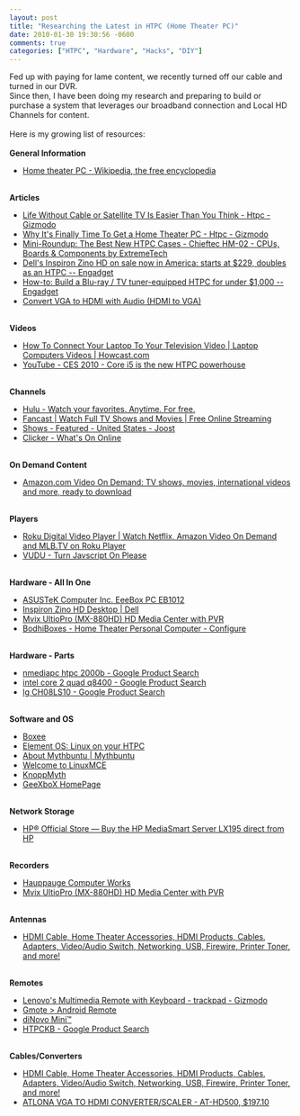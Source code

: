 ```yaml
---
layout: post
title: "Researching the Latest in HTPC (Home Theater PC)"
date: 2010-01-30 19:30:56 -0600
comments: true
categories: ["HTPC", "Hardware", "Hacks", "DIY"]
---
```

Fed up with paying for lame content, we recently turned off our cable and turned in our DVR.<br />Since then, I have been doing my research and preparing to build or purchase a system that leverages our broadband connection and Local HD Channels for content.<br /><br />Here is my growing list of resources: <br /><b><br />General Information</b><br /><ul><li><a href="http://en.wikipedia.org/wiki/Home_theater_PC">Home theater PC - Wikipedia, the free encyclopedia</a></li></ul><br /><b>Articles</b><br /><ul><li><a href="http://gizmodo.com/5366161/life-without-cable-or-satellite-tv-is-easier-than-you-think">Life Without Cable or Satellite TV Is Easier Than You Think - Htpc - Gizmodo</a></li><li><a href="http://gizmodo.com/5420853/why-its-finally-time-to-get-a-home-theater-pc">Why It's Finally Time To Get a Home Theater PC - Htpc - Gizmodo</a></li><li><a href="http://www.extremetech.com/article2/0,2845,2349560,00.asp">Mini-Roundup: The Best New HTPC Cases - Chieftec HM-02 - CPUs, Boards &amp; Components by ExtremeTech</a></li><li><a href="http://www.engadget.com/2009/11/12/dells-inspiron-zino-hd-on-sale-now-in-america-starts-at-229/">Dell's Inspiron Zino HD on sale now in America: starts at $229, doubles as an HTPC -- Engadget</a></li><li><a href="http://www.engadget.com/2009/07/21/how-to-build-a-blu-ray-tv-tuner-equipped-htpc-for-under-1-00/">How-to: Build a Blu-ray / TV tuner-equipped HTPC for under $1,000 -- Engadget</a></li><li><a href="http://sewelldirect.com/articles/vga-to-hdmi.aspx">Convert VGA to HDMI with Audio (HDMI to VGA)</a></li></ul>      <br /><b>Videos</b><br /><ul><li><a href="http://www.howcast.com/videos/185705-How-To-Connect-Your-Laptop-To-Your-Television">How To Connect Your Laptop To Your Television Video | Laptop Computers Videos | Howcast.com</a></li><li><a href="http://www.youtube.com/watch?v=5c9-LLY33Gw">YouTube - CES 2010 - Core i5 is the new HTPC powerhouse</a></li></ul><br /><b>Channels</b><br /><ul><li><a href="http://www.hulu.com/">Hulu - Watch your favorites. Anytime. For free.</a></li><li><a href="http://www.fancast.com/">Fancast | Watch Full TV Shows and Movies | Free Online Streaming</a></li><li><a href="http://www.joost.com/epg/us/shows/">Shows - Featured - United States - Joost</a></li><li><a href="http://www.clicker.com/">Clicker - What's On Online</a></li></ul>   <br /><b>On Demand Content</b><br /><ul><li><a href="http://www.amazon.com/Video-On-Demand/b/ref=topnav_storetab_atv?ie=UTF8&amp;node=16261631">Amazon.com Video On Demand: TV shows, movies, international videos and more, ready to download</a></li></ul> <br /><b>Players </b><br /><ul><li><a href="http://www.roku.com/">Roku Digital Video Player | Watch Netflix, Amazon Video On Demand and MLB.TV on Roku Player</a></li><li><a href="http://www.vudu.com/noscript.html">VUDU - Turn Javscript On Please</a></li></ul> <b><br />Hardware - All In One</b><br /><ul><li><a href="http://usa.asus.com/product.aspx?P_ID=wH1q2VTqyLXaCw1f">ASUSTeK Computer Inc. EeeBox PC EB1012</a></li><li><a href="http://www.dell.com/us/en/corp/desktops/inspiron-zino-hd/pd.aspx?refid=inspiron-zino-hd&amp;s=corp">Inspiron Zino HD Desktop | Dell</a></li><li><a href="http://mvixusa.com/product/ultiopro">Mvix UltioPro (MX-880HD) HD Media Center with PVR</a></li><li><a href="http://www.bodhiboxes.com/index.php?option=com_content&amp;view=article&amp;id=10&amp;Itemid=17">BodhiBoxes - Home Theater Personal Computer - Configure</a></li></ul>    <br /><b>Hardware - Parts</b><br /><ul><li><a href="http://www.google.com/products?q=nmediapc+htpc+2000b&amp;hl=en&amp;output=nojs">nmediapc htpc 2000b - Google Product Search</a></li><li><a href="http://www.google.com/products?q=intel+core+2+quad+q8400&amp;hl=en&amp;output=nojs">intel core 2 quad q8400 - Google Product Search</a></li><li><a href="http://www.google.com/products?q=lg+CH08LS10&amp;hl=en&amp;output=nojs">lg CH08LS10 - Google Product Search</a></li></ul>  <br /><b>Software and OS</b><br /><ul><li><a href="http://www.boxee.tv/">Boxee</a></li><li><a href="http://www.elementmypc.com/main/">Element OS: Linux on your HTPC</a></li><li><a href="http://www.mythbuntu.org/about">About Mythbuntu | Mythbuntu</a></li><li><a href="http://www.linuxmce.org/">Welcome to LinuxMCE</a></li><li><a href="http://knoppmyth.net/knoppmyth.html">KnoppMyth</a></li><li><a href="http://geexbox.org/en/index.html">GeeXboX HomePage</a></li></ul>     <br /><b>Network Storage</b><br /><ul><li><a href="http://www.shopping.hp.com/product/computer/categories/home_servers/1/accessories/FL702AA%2523ABA;HHOJSID=dVn4LdMJq4ls00VSvQvFH4bRJR9T82wLy4nVJLn25KB81KF1Pvpz%21181851530">HP® Official Store — Buy the HP MediaSmart Server LX195 direct from HP</a></li></ul> <br /><b>Recorders</b><br /><ul><li><a href="http://www.hauppauge.com/index.htm">Hauppauge Computer Works</a></li><li><a href="http://mvixusa.com/product/ultiopro">Mvix UltioPro (MX-880HD) HD Media Center with PVR</a></li></ul>  <br /><b>Antennas</b><br /><ul><li><a target="HDTV Indoor / Outdoor Antenna" title="HDTV Indoor / Outdoor Antenna" href="http://www.monoprice.com/products/product.asp?c_id=109&amp;cp_id=10901&amp;cs_id=1090102&amp;p_id=4730&amp;seq=1&amp;format=4#feedback">HDMI Cable, Home Theater Accessories, HDMI Products, Cables, Adapters, Video/Audio Switch, Networking, USB, Firewire, Printer Toner, and more!</a></li></ul> <br /><b>Remotes</b><br /><ul><li><a href="http://gizmodo.com/5435219/lenovos-multimedia-remote-with-keyboard">Lenovo's Multimedia Remote with Keyboard - trackpad - Gizmodo</a></li><li><a href="http://www.gmote.org/">Gmote &gt; Android Remote</a></li><li><a href="http://www.logitech.com/index.cfm/keyboards/keyboard/devices/3848&amp;cl=us,en">diNovo Mini™</a></li><li><a href="http://www.google.com/products?q=HTPCKB&amp;hl=en">HTPCKB - Google Product Search</a></li></ul>   <br /><b>Cables/Converters</b><br /><ul><li><a href="http://www.monoprice.com/products/search.asp?keyword=vga+to+hdmi&amp;x=24&amp;y=15">HDMI Cable, Home Theater Accessories, HDMI Products, Cables, Adapters, Video/Audio Switch, Networking, USB, Firewire, Printer Toner, and more!</a></li><li><a href="http://sewelldirect.com/ATLONA-VGA-TO-HDMI-CONVERTERSCALER.asp">ATLONA VGA TO HDMI CONVERTER/SCALER - AT-HD500, $197.10</a></li></ul>  <br /><br /><br /><br /><br /><br /><br /><br /><br /><br /><br />  <br /><br /><div class="zemanta-pixie"><img class="zemanta-pixie-img" alt="" src="http://img.zemanta.com/pixy.gif?x-id=37492be8-1a37-87f8-8f30-353c32d3f0b9" /></div>
